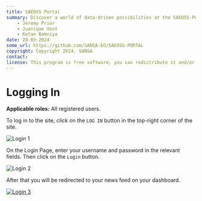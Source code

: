 ```yaml
---
title: SAEOSS Portal
summary: Discover a world of data-driven possibilities at the SAEOSS-Portal, where information converges to empower data sharing and decision-making.
    - Jeremy Prior
    - Juanique Voot
    - Ketan Bamniya
date: 28-03-2024
some_url: https://github.com/SANSA-EO/SAEOSS-PORTAL
copyright: Copyright 2024, SANSA
contact:
license: This program is free software; you can redistribute it and/or modify it under the terms of the GNU Affero General Public License as published by the Free Software Foundation; either version 3 of the License, or (at your option) any later version.
---
```


# Logging In

**Applicable roles:** All registered users.

To log in to the site, click on the `LOG IN` button in the top-right corner of the site.

![Login 1](./img/login-1.png)

On the Login Page, enter your username and password in the relevant fields. Then click on the `Login` button.

![Login 2](./img/login-2.png)

After that you will be redirected to your news feed on your dashboard.

[![Login 3](./img/login-3.png)](./img/login-3.png)
